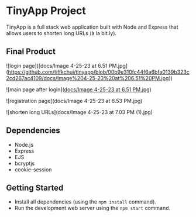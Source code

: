 # TinyApp Project

TinyApp is a full stack web application built with Node and Express that allows users to shorten long URLs (à la bit.ly).

## Final Product

![login page]([docs/Image 4-25-23 at 6.51 PM.jpg] (https://github.com/tiffkchui/tinyapp/blob/00b9e310fc44f6a6bfa0139b323c2cd267ac4109/docs/Image%204-25-23%20at%206.51%20PM.jpg))

![main page after login]([docs/Image 4-25-23 at 6.51 PM.jpg](https://github.com/tiffkchui/tinyapp/blob/a76fe08277b238a5feaffd8e9d7fa6e8ded3b618/docs/Image%204-25-23%20at%207.03%20PM.jpg))

![registration page](docs/Image 4-25-23 at 6.53 PM.jpg)

![shorten long URLs](docs/Image 4-25-23 at 7.03 PM (1).jpg)



## Dependencies

- Node.js
- Express
- EJS
- bcryptjs
- cookie-session

## Getting Started

- Install all dependencies (using the `npm install` command).
- Run the development web server using the `npm start` command.
